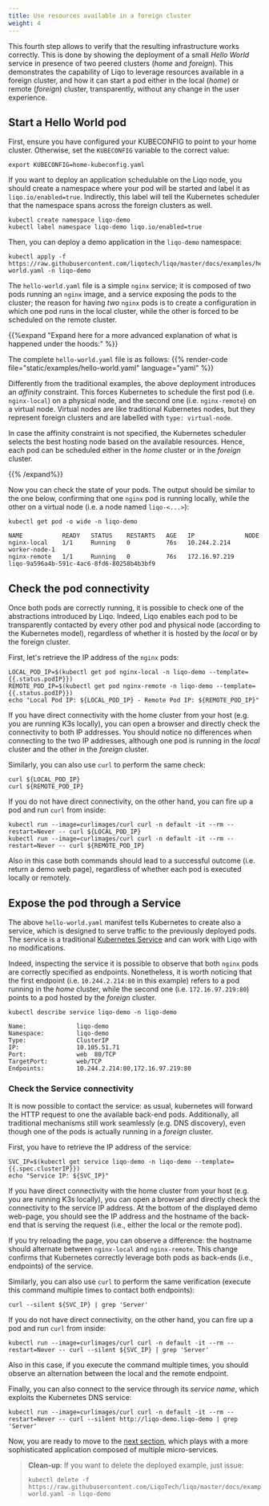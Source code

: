 ```yaml
---
title: Use resources available in a foreign cluster
weight: 4
---
```


This fourth step allows to verify that the resulting infrastructure works correctly.
This is done by showing the deployment of a small *Hello World*  service in presence of two peered clusters (*home* and *foreign*).
This demonstrates the capability of Liqo to leverage resources available in a foreign cluster, and how it can start a pod either in the local (*home*) or remote (*foreign*) cluster, transparently, without any change in the user experience.

## Start a Hello World pod

First, ensure you have configured your KUBECONFIG to point to your home cluster. Otherwise, set the `KUBECONFIG` variable to the correct value:
```shell script
export KUBECONFIG=home-kubeconfig.yaml
```

If you want to deploy an application schedulable on the Liqo node, you should create a namespace where your pod will be started and label it as ```liqo.io/enabled=true```. Indirectly, this label will tell the Kubernetes scheduler that the namespace spans across the foreign clusters as well.

```shell script
kubectl create namespace liqo-demo
kubectl label namespace liqo-demo liqo.io/enabled=true
```

Then, you can deploy a demo application in the `liqo-demo` namespace:

```shell script
kubectl apply -f https://raw.githubusercontent.com/liqotech/liqo/master/docs/examples/hello-world.yaml -n liqo-demo
```
The `hello-world.yaml` file is a simple `nginx` service; it is composed of two pods running an `nginx` image, and a service exposing the pods to the cluster; the reason for having _two_ `nginx` pods is to create a configuration in which one pod runs in the local cluster, while the other is forced to be scheduled on the remote cluster.

{{%expand "Expand here for a more advanced explanation of what is happened under the hoods:" %}}

The complete `hello-world.yaml` file is as follows:
{{% render-code file="static/examples/hello-world.yaml" language="yaml" %}}


Differently from the traditional examples, the above deployment introduces an *affinity* constraint. This forces Kubernetes to schedule the first pod (i.e. `nginx-local`) on a physical node, and the second one (i.e. `nginx-remote`) on a virtual node.
Virtual nodes are like traditional Kubernetes nodes, but they represent foreign clusters and are labelled with `type: virtual-node`.

In case the affinity constraint is not specified, the Kubernetes scheduler selects the best hosting node based on the available resources.
Hence, each pod can be scheduled either in the *home* cluster or in the *foreign* cluster.

{{% /expand%}}

Now you can check the state of your pods.
The output should be similar to the one below, confirming that one `nginx` pod is running locally, while the other on a virtual node (i.e. a node named `liqo-<...>`):

```
kubectl get pod -o wide -n liqo-demo

NAME           READY   STATUS    RESTARTS   AGE   IP              NODE
nginx-local    1/1     Running   0          76s   10.244.2.214    worker-node-1
nginx-remote   1/1     Running   0          76s   172.16.97.219   liqo-9a596a4b-591c-4ac6-8fd6-80258b4b3bf9
```

## Check the pod connectivity

Once both pods are correctly running, it is possible to check one of the abstractions introduced by Liqo.
Indeed, Liqo enables each pod to be transparently contacted by every other pod and physical node (according to the Kubernetes model), regardless of whether it is hosted by the _local_ or by the foreign cluster.

First, let's retrieve the IP address of the `nginx` pods:

```shell script
LOCAL_POD_IP=$(kubectl get pod nginx-local -n liqo-demo --template={{.status.podIP}})
REMOTE_POD_IP=$(kubectl get pod nginx-remote -n liqo-demo --template={{.status.podIP}})
echo "Local Pod IP: ${LOCAL_POD_IP} - Remote Pod IP: ${REMOTE_POD_IP}"
```

If you have direct connectivity with the home cluster from your host (e.g. you are running K3s locally), you can open a browser and directly check the connectivity to both IP addresses.
You should notice no differences when connecting to the two IP addresses, although one pod is running in the _local_ cluster and the other in the _foreign_ cluster.

Similarly, you can also use `curl` to perform the same check:
```shell script
curl ${LOCAL_POD_IP}
curl ${REMOTE_POD_IP}
```

If you do not have direct connectivity, on the other hand, you can fire up a pod and run `curl` from inside:
```shell script
kubectl run --image=curlimages/curl curl -n default -it --rm --restart=Never -- curl ${LOCAL_POD_IP}
kubectl run --image=curlimages/curl curl -n default -it --rm --restart=Never -- curl ${REMOTE_POD_IP}
```
Also in this case both commands should lead to a successful outcome (i.e. return a demo web page), regardless of whether each pod is executed locally or remotely.

## Expose the pod through a Service

The above `hello-world.yaml` manifest tells Kubernetes to create also a service, which is designed to serve traffic to the previously deployed pods.
The service is a traditional [Kubernetes Service](https://kubernetes.io/docs/concepts/services-networking/service/) and can work with Liqo with no modifications.

Indeed, inspecting the service it is possible to observe that both `nginx` pods are correctly specified as endpoints.
Nonetheless, it is worth noticing that the first endpoint (i.e. `10.244.2.214:80` in this example) refers to a pod running in the _home_ cluster, while the second one (i.e. `172.16.97.219:80`) points to a pod hosted by the _foreign_ cluster.
```shell script
kubectl describe service liqo-demo -n liqo-demo

Name:              liqo-demo
Namespace:         liqo-demo
Type:              ClusterIP
IP:                10.105.51.71
Port:              web  80/TCP
TargetPort:        web/TCP
Endpoints:         10.244.2.214:80,172.16.97.219:80
```


### Check the Service connectivity

It is now possible to contact the service: as usual, kubernetes will forward the HTTP request to one the available back-end pods.
Additionally, all traditional mechanisms still work seamlessly (e.g. DNS discovery), even though one of the pods is actually running in a _foreign_ cluster.

First, you have to retrieve the IP address of the service:
```shell script
SVC_IP=$(kubectl get service liqo-demo -n liqo-demo --template={{.spec.clusterIP}})
echo "Service IP: ${SVC_IP}"
```

If you have direct connectivity with the home cluster from your host (e.g. you are running K3s locally), you can open a browser and directly check the connectivity to the service IP address.
At the bottom of the displayed demo web-page, you should see the IP address and the hostname of the back-end that is serving the request (i.e., either the local or the remote pod).

If you try reloading the page, you can observe a difference: the hostname should alternate between `nginx-local` and `nginx-remote`. This change confirms that Kubernetes correctly leverage both pods as back-ends (i.e., endpoints) of the service.

Similarly, you can also use `curl` to perform the same verification (execute this command multiple times to contact both endpoints):
```
curl --silent ${SVC_IP} | grep 'Server'
```

If you do not have direct connectivity, on the other hand, you can fire up a pod and run `curl` from inside:
```
kubectl run --image=curlimages/curl curl -n default -it --rm --restart=Never -- curl --silent ${SVC_IP} | grep 'Server'
```
Also in this case, if you execute the command multiple times, you should observe an alternation between the local and the remote endpoint.

Finally, you can also connect to the service through its _service name_, which exploits the Kubernetes DNS service:

```
kubectl run --image=curlimages/curl curl -n default -it --rm --restart=Never -- curl --silent http://liqo-demo.liqo-demo | grep 'Server'
```

Now, you are ready to move to the [next section](../play), which plays with a more sophisticated application composed of multiple micro-services.

> **Clean-up**: If you want to delete the deployed example, just issue:
> ```
> kubectl delete -f https://raw.githubusercontent.com/LiqoTech/liqo/master/docs/examples/hello-world.yaml -n liqo-demo
> ```
